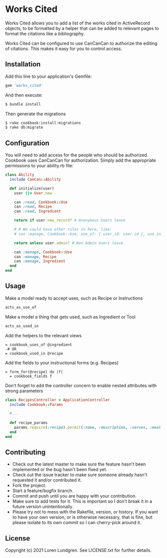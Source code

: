 # Works Cited
Works Cited allows you to add a list of the works cited in ActiveRecord objects, to be formatted by a helper that can be added to relevant pages to format the citations like a bibliography.

Works Cited can be configured to use CanCanCan to authorize the editing of citations. This makes it easy for you to control access.

## Installation
Add this line to your application's Gemfile:

```ruby
gem 'works_cited'
```

And then execute:
```bash
$ bundle install
```

Then generate the migrations
```bash
$ rake cookbook:install:migrations
$ rake db:migrate
```

## Configuration

You will need to add access for the people who should be authorized. Cookbook uses CanCanCan for authorization. Simply add the appropriate permissions to your ability.rb file:

```ruby
class Ability
  include CanCan::Ability

  def initialize(user)
    user ||= User.new

    can :read, Cookbook::Use
    can :read, Recipe
    can :read, Ingredient

    return if user.new_record? # Anonymous Users leave

    # # We could have other rules in here, like:
    # can :manage, Cookbook::Use, use_of: { user_id: user.id }, use_in: { user_id: user.id }

    return unless user.admin? # Non Admin Users leave

    can :manage, Cookbook::Use
    can :manage, Recipe
    can :manage, Ingredient
  end
end
```

## Usage
Make a model ready to accept uses, such as Recipe or Instructions

```ruby
acts_as_use_of
```

Make a model a thing that gets used, such as Ingredient or Tool

```ruby
acts_as_used_in
```

Add the helpers to the relevant views

```haml
= cookbook_uses_of @ingredient
-# OR
= cookbook_used_in @recipe
```

Add the fields to your instructional forms (e.g. Recipes)

```haml
= form_for(@recipe) do |f|
  = cookbook_fields f
```

Don't forget to add the controller concern to enable nested attributes with strong parameters

```ruby
class RecipesController < ApplicationController
  include Cookbook::Params

  #...
    
  def recipe_params
    params.require(:recipe).permit(:name, :description, :serves, :meal, :instructions, cookbook_params('Recipe'))
  end
end
```

## Contributing
* Check out the latest master to make sure the feature hasn't been implemented or the bug hasn't been fixed yet.
* Check out the issue tracker to make sure someone already hasn't requested it and/or contributed it.
* Fork the project.
* Start a feature/bugfix branch.
* Commit and push until you are happy with your contribution.
* Make sure to add tests for it. This is important so I don't break it in a future version unintentionally.
* Please try not to mess with the Rakefile, version, or history. If you want to have your own version, or is otherwise necessary, that is fine, but please isolate to its own commit so I can cherry-pick around it.

## License
Copyright (c) 2021 Loren Lundgren. See LICENSE.txt for further details.